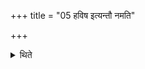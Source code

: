 +++
title = "05 हविष इत्यन्तौ नमति"

+++

<details><summary>थिते</summary>

हविष इत्यन्तौ नमति ५
</details>

